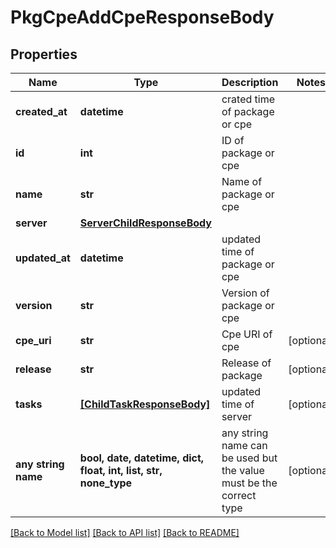 # PkgCpeAddCpeResponseBody


## Properties
Name | Type | Description | Notes
------------ | ------------- | ------------- | -------------
**created_at** | **datetime** | crated time of package or cpe | 
**id** | **int** | ID of package or cpe | 
**name** | **str** | Name of package or cpe | 
**server** | [**ServerChildResponseBody**](ServerChildResponseBody.md) |  | 
**updated_at** | **datetime** | updated time of package or cpe | 
**version** | **str** | Version of package or cpe | 
**cpe_uri** | **str** | Cpe URI of cpe | [optional] 
**release** | **str** | Release of package | [optional] 
**tasks** | [**[ChildTaskResponseBody]**](ChildTaskResponseBody.md) | updated time of server | [optional] 
**any string name** | **bool, date, datetime, dict, float, int, list, str, none_type** | any string name can be used but the value must be the correct type | [optional]

[[Back to Model list]](../README.md#documentation-for-models) [[Back to API list]](../README.md#documentation-for-api-endpoints) [[Back to README]](../README.md)


